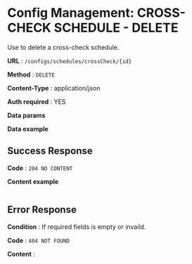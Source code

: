 # Config Management: CROSS-CHECK SCHEDULE - DELETE

Use to delete a cross-check schedule.

**URL** : `/configs/schedules/crossCheck/{id}`

**Method** : `DELETE`

**Content-Type** : application/json

**Auth required** : YES

**Data params**

**Data example**

## Success Response

**Code** : `204 NO CONTENT`

**Content example**

```json
```

## Error Response

**Condition** : If required fields is empty or invaild.

**Code** : `404 NOT FOUND`

**Content** :

```json
```